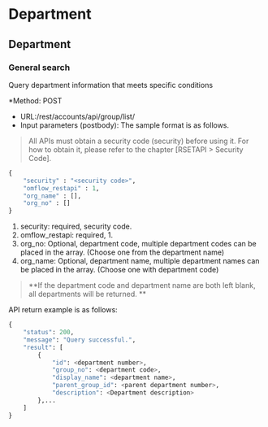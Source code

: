 # Department

## Department

### General search

Query department information that meets specific conditions

\*Method: POST

* URL:/rest/accounts/api/group/list/
* Input parameters (postbody): The sample format is as follows.

> All APIs must obtain a security code (security) before using it. For how to obtain it, please refer to the chapter \[RSETAPI > Security Code].

```python
{
	"security" : "<security code>",
	"omflow_restapi" : 1,
	"org_name" : [],
	"org_no" : []
}
```

1. security: required, security code.
2. omflow\_restapi: required, 1.
3. org\_no: Optional, department code, multiple department codes can be placed in the array. (Choose one from the department name)
4. org\_name: Optional, department name, multiple department names can be placed in the array. (Choose one with department code)

> \*\*If the department code and department name are both left blank, all departments will be returned. \*\*

API return example is as follows:

```python
{
    "status": 200,
    "message": "Query successful.",
    "result": [
        {
            "id": <department number>,
            "group_no": <department code>,
            "display_name": <department name>,
            "parent_group_id": <parent department number>,
            "description": <Department description>
        },...
    ]
}
```
